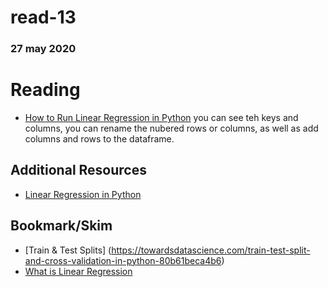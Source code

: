 # read-13
### 27 may 2020

# Reading
- [How to Run Linear Regression in Python](http://bigdata-madesimple.com/how-to-run-linear-regression-in-python-scikit-learn/)
you can see teh keys and columns, you can rename the nubered rows or columns, as well as add columns and rows to the dataframe.

## Additional Resources
- [Linear Regression in Python](https://realpython.com/linear-regression-in-python/)

## Bookmark/Skim
- [Train & Test Splits] (https://towardsdatascience.com/train-test-split-and-cross-validation-in-python-80b61beca4b6)
- [What is Linear Regression](https://www.statisticssolutions.com/what-is-linear-regression/)
